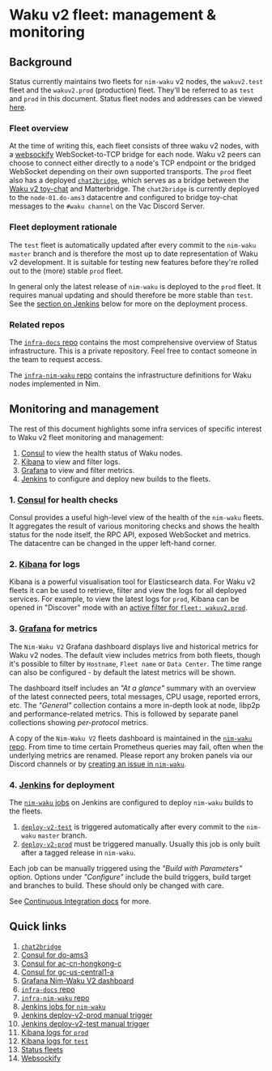 # Waku v2 fleet: management & monitoring

## Background

Status currently maintains two fleets for `nim-waku` v2 nodes,
the `wakuv2.test` fleet and the `wakuv2.prod` (production) fleet.
They'll be referred to as `test` and `prod` in this document.
Status fleet nodes and addresses can be viewed [here](https://fleets.status.im/).

### Fleet overview

At the time of writing this, each fleet consists of three waku v2 nodes,
with a [websockify](https://github.com/novnc/websockify) WebSocket-to-TCP bridge for each node.
Waku v2 peers can choose to connect either directly to a node's TCP endpoint
or the bridged WebSocket depending on their own supported transports.
The `prod` fleet also has a deployed [`chat2bridge`](https://github.com/status-im/nim-waku/blob/master/docs/tutorial/chat2.md#bridge-messages-between-chat2-and-matterbridge),
which serves as a bridge between the [Waku v2 toy-chat](https://rfc.vac.dev/spec/22/) and Matterbridge.
The `chat2bridge` is currently deployed to the `node-01.do-ams3` datacentre
and configured to bridge toy-chat messages to the `#waku channel` on the Vac Discord Server.

### Fleet deployment rationale

The `test` fleet is automatically updated after every commit to the `nim-waku` `master` branch
and is therefore the most up to date representation of Waku v2 development.
It is suitable for testing new features before they're rolled out to the (more) stable `prod` fleet.

In general only the latest release of `nim-waku` is deployed to the `prod` fleet.
It requires manual updating and should therefore be more stable than `test`.
See the [section on Jenkins](#jenkins-for-deployment) below for more on the deployment process.

### Related repos

The [`infra-docs` repo](https://github.com/status-im/infra-docs) contains the most comprehensive overview of Status infrastructure.
This is a private repository. 
Feel free to contact someone in the team to request access.

The [`infra-nim-waku` repo](https://github.com/status-im/infra-nim-waku) contains the infrastructure definitions for Waku nodes implemented in Nim.

## Monitoring and management

The rest of this document highlights some infra services of specific interest to Waku v2 fleet monitoring and management:

1. [Consul](https://consul.infra.status.im/ui/do-ams3/services?filter=nim-waku) to view the health status of Waku nodes.
2. [Kibana](https://kibana.infra.status.im/app/discover#/) to view and filter logs.
3. [Grafana](https://grafana.infra.status.im/d/qrp_ZCTGz/nim-waku-v2) to view and filter metrics.
4. [Jenkins](https://ci.status.im/job/nim-waku/) to configure and deploy new builds to the fleets.

### 1. [Consul](https://consul.infra.status.im/ui/do-ams3/services?filter=nim-waku) for health checks

Consul provides a useful high-level view of the health of the  `nim-waku` fleets.
It aggregates the result of various monitoring checks
and shows the health status for the node itself, the RPC API, exposed WebSocket and metrics.
The datacentre can be changed in the upper left-hand corner.

### 2. [Kibana](https://kibana.infra.status.im/app/discover#/) for logs

Kibana is a powerful visualisation tool for Elasticsearch data.
For Waku v2 fleets it can be used to retrieve, filter and view the logs for all deployed services.
For example, to view the latest logs for `prod`,
Kibana can be opened in "Discover" mode with an [active filter for `fleet: wakuv2.prod`](https://kibana.infra.status.im/goto/87fde8e4bba7246ce3780a0c8344f4f0).

### 3. [Grafana](https://grafana.infra.status.im/d/qrp_ZCTGz/nim-waku-v2?orgId=1&refresh=5m) for metrics

The `Nim-Waku V2` Grafana dashboard displays live and historical metrics for Waku v2 nodes.
The default view includes metrics from both fleets,
though it's possible to filter by `Hostname`, `Fleet name` or `Data Center`.
The time range can also be configured -
by default the latest metrics will be shown.

The dashboard itself includes an _"At a glance"_ summary
with an overview of the latest connected peers, total messages, CPU usage, reported errors, etc.
The _"General"_ collection contains a more in-depth look at node, libp2p and performance-related metrics.
This is followed by separate panel collections showing _per-protocol_ metrics.

A copy of the `Nim-Waku V2` fleets dashboard is maintained in the [`nim-waku` repo](https://github.com/status-im/nim-waku/blob/master/metrics/waku_fleet_dashboard.json).
From time to time certain Prometheus queries may fail,
often when the underlying metrics are renamed.
Please report any broken panels via our Discord channels or by [creating an issue in `nim-waku`](https://github.com/status-im/nim-waku/issues/new).

### 4. [Jenkins](https://ci.status.im/job/nim-waku/) for deployment

The [`nim-waku` jobs](https://ci.status.im/job/nim-waku/) on Jenkins are configured to deploy `nim-waku` builds to the fleets.
1. [`deploy-v2-test`](https://ci.status.im/job/nim-waku/job/deploy-v2-test/) is triggered automatically after every commit to the `nim-waku` `master` branch.
2. [`deploy-v2-prod`](https://ci.status.im/job/nim-waku/job/deploy-v2-prod/) must be triggered manually. Usually this job is only built after a tagged release in `nim-waku`.

Each job can be manually triggered using the _"Build with Parameters"_ option.
Options under _"Configure"_ include the build triggers, build target and branches to build.
These should only be changed with care.

See [Continuous Integration docs](https://github.com/status-im/nim-waku/blob/master/docs/contributors/continuous-integration.md) for more.

## Quick links

 1. [`chat2bridge`](https://github.com/status-im/nim-waku/blob/master/docs/tutorial/chat2.md#bridge-messages-between-chat2-and-matterbridge)
 2.  [Consul for do-ams3](https://consul.infra.status.im/ui/do-ams3/services?filter=nim-waku)
 3. [Consul for ac-cn-hongkong-c](https://consul.infra.status.im/ui/ac-cn-hongkong-c/services?filter=nim-waku)
 4. [Consul for gc-us-central1-a](https://consul.infra.status.im/ui/gc-us-central1-a/services?filter=nim-waku)
 5. [Grafana Nim-Waku V2 dashboard](https://grafana.infra.status.im/d/qrp_ZCTGz/nim-waku-v2?orgId=1&refresh=5m)
 6. [`infra-docs` repo](https://github.com/status-im/infra-docs)
 7. [`infra-nim-waku` repo](https://github.com/status-im/infra-nim-waku)
 8. [Jenkins jobs for `nim-waku`](https://ci.status.im/job/nim-waku/)
 9. [Jenkins deploy-v2-prod manual trigger](https://ci.status.im/job/nim-waku/job/deploy-v2-prod/build)
 10. [Jenkins deploy-v2-test manual trigger](https://ci.status.im/job/nim-waku/job/deploy-v2-test/build)
 11. [Kibana logs for `prod`](https://kibana.infra.status.im/goto/87fde8e4bba7246ce3780a0c8344f4f0)
 12. [Kibana logs for `test`](https://kibana.infra.status.im/goto/fc23759670fd08e9d32e81bb4e58733d)
 13. [Status fleets](https://fleets.status.im/)
 14. [Websockify](https://github.com/novnc/websockify)
